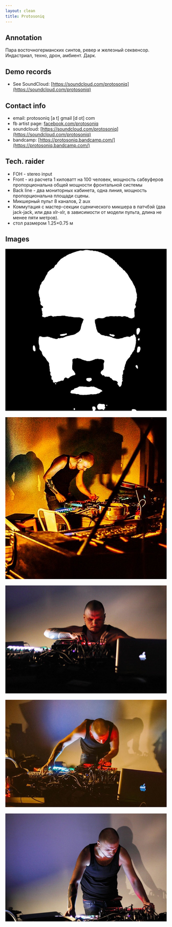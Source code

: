 ```yaml
---
layout: clean
title: Protosoniq
---
```


## Annotation

Пара восточногерманских синтов, ревер и железный секвенсор. Индастриал, техно, дрон, амбиент. Дарк. 

## Demo records

- See SoundCloud: [https://soundcloud.com/protosoniq](https://soundcloud.com/protosoniq)

## Contact info

- email: protosoniq [a t] gmail [d ot] com
- fb artist page: [facebook.com/protosoniq](facebook.com/protosoniq)
- soundcloud: [https://soundcloud.com/protosoniq](https://soundcloud.com/protosoniq)
- bandcamp: [https://protosoniq.bandcamp.com/](https://protosoniq.bandcamp.com/)

## Tech. raider

- FOH - stereo input
- Front - из расчета 1 киловатт на 100 человек,  мощность сабвуферов пропорциональна общей мощности фронтальной системы 
- Back line - два мониторных кабинета, одна линия, мощность пропорциональна площади сцены.  
- Микшерный пульт 8 каналов, 2 aux
- Коммутация с мастер-секции сценического микшера в патчбэй (два jack-jack, или два xlr-xlr, в зависимости от модели пульта, длина не менее пяти метров).
- стол размером 1.25×0.75 м

## Images

<a href="/img/protosoniq/1.jpg" target="_blank"><img src="/img/protosoniq/1.jpg"></a>
<br/><br/>
<a href="/img/protosoniq/2.jpg" target="_blank"><img src="/img/protosoniq/2.jpg"></a>
<br/><br/>
<a href="/img/protosoniq/3.jpg" target="_blank"><img src="/img/protosoniq/3.jpg"></a>
<br/><br/>
<a href="/img/protosoniq/4.jpg" target="_blank"><img src="/img/protosoniq/4.jpg"></a>
<br/><br/>
<a href="/img/protosoniq/5.jpg" target="_blank"><img src="/img/protosoniq/5.jpg"></a>